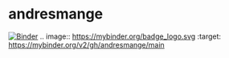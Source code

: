 # andresmange
[![Binder](https://mybinder.org/badge_logo.svg)](https://mybinder.org/v2/gh/andresmange/main)
.. image:: https://mybinder.org/badge_logo.svg
 :target: https://mybinder.org/v2/gh/andresmange/main
